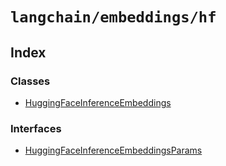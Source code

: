 `langchain/embeddings/hf`
=========================

Index[](#index "Direct link to Index")
---------------------------------------

### Classes[](#classes "Direct link to Classes")

*   [HuggingFaceInferenceEmbeddings](/docs/api/embeddings_hf/classes/HuggingFaceInferenceEmbeddings)

### Interfaces[](#interfaces "Direct link to Interfaces")

*   [HuggingFaceInferenceEmbeddingsParams](/docs/api/embeddings_hf/interfaces/HuggingFaceInferenceEmbeddingsParams)